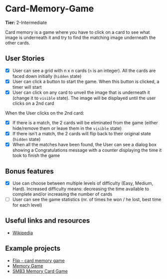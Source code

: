 # Card-Memory-Game

**Tier:** 2-Intermediate

Card memory is a game where you have to click on a card to see what image is underneath it and try to find the matching image underneath the other cards.

## User Stories

-   [x] User can see a grid with n x n cards (`n` is an integer). All the cards are faced down initially (`hidden` state)
-   [x] User can click a button to start the game. When this button is clicked, a timer will start
-   [x] User can click on any card to unveil the image that is underneath it (change it to `visible` state). The image will be displayed until the user clicks on a 2nd card

When the User clicks on the 2nd card:

-   [x] If there is a match, the 2 cards will be eliminated from the game (either hide/remove them or leave them in the `visible` state)
-   [x] If there isn't a match, the 2 cards will flip back to their original state (`hidden` state)
-   [x] When all the matches have been found, the User can see a dialog box showing a Congratulations message with a counter displaying the time it took to finish the game

## Bonus features

-   [x] Use can choose between multiple levels of difficulty (Easy, Medium, Hard). Increased difficulty means: decreasing the time available to complete and/or increasing the number of cards
-   [ ] User can see the game statistics (nr. of times he won / he lost, best time for each level)

## Useful links and resources

-   [Wikipedia](<https://en.wikipedia.org/wiki/Concentration_(game)>)

## Example projects

-   [Flip - card memory game](https://codepen.io/zerospree/full/bNWbvW)
-   [Memory Game](https://jdmedlock.github.io/memorygame/)
-   [SMB3 Memory Card Game](https://codepen.io/hexagoncircle/full/OXBJxV)